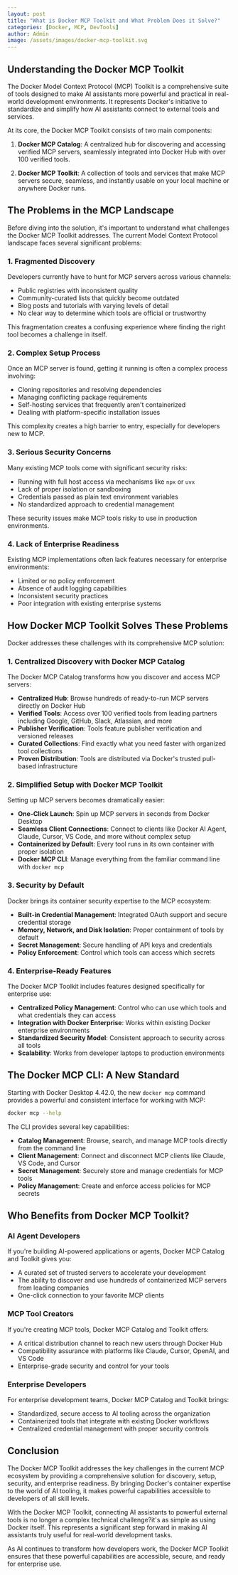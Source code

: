 ```yaml
---
layout: post
title: "What is Docker MCP Toolkit and What Problem Does it Solve?"
categories: [Docker, MCP, DevTools]
author: Admin
image: /assets/images/docker-mcp-toolkit.svg
---
```


## Understanding the Docker MCP Toolkit

The Docker Model Context Protocol (MCP) Toolkit is a comprehensive suite of tools designed to make AI assistants more powerful and practical in real-world development environments. It represents Docker's initiative to standardize and simplify how AI assistants connect to external tools and services.

At its core, the Docker MCP Toolkit consists of two main components:

1. **Docker MCP Catalog**: A centralized hub for discovering and accessing verified MCP servers, seamlessly integrated into Docker Hub with over 100 verified tools.

2. **Docker MCP Toolkit**: A collection of tools and services that make MCP servers secure, seamless, and instantly usable on your local machine or anywhere Docker runs.

## The Problems in the MCP Landscape

Before diving into the solution, it's important to understand what challenges the Docker MCP Toolkit addresses. The current Model Context Protocol landscape faces several significant problems:

### 1. Fragmented Discovery

Developers currently have to hunt for MCP servers across various channels:
- Public registries with inconsistent quality
- Community-curated lists that quickly become outdated
- Blog posts and tutorials with varying levels of detail
- No clear way to determine which tools are official or trustworthy

This fragmentation creates a confusing experience where finding the right tool becomes a challenge in itself.

### 2. Complex Setup Process

Once an MCP server is found, getting it running is often a complex process involving:
- Cloning repositories and resolving dependencies
- Managing conflicting package requirements
- Self-hosting services that frequently aren't containerized
- Dealing with platform-specific installation issues

This complexity creates a high barrier to entry, especially for developers new to MCP.

### 3. Serious Security Concerns

Many existing MCP tools come with significant security risks:
- Running with full host access via mechanisms like `npx` or `uvx`
- Lack of proper isolation or sandboxing
- Credentials passed as plain text environment variables
- No standardized approach to credential management

These security issues make MCP tools risky to use in production environments.

### 4. Lack of Enterprise Readiness

Existing MCP implementations often lack features necessary for enterprise environments:
- Limited or no policy enforcement
- Absence of audit logging capabilities
- Inconsistent security practices
- Poor integration with existing enterprise systems

## How Docker MCP Toolkit Solves These Problems

Docker addresses these challenges with its comprehensive MCP solution:

### 1. Centralized Discovery with Docker MCP Catalog

The Docker MCP Catalog transforms how you discover and access MCP servers:
- **Centralized Hub**: Browse hundreds of ready-to-run MCP servers directly on Docker Hub
- **Verified Tools**: Access over 100 verified tools from leading partners including Google, GitHub, Slack, Atlassian, and more
- **Publisher Verification**: Tools feature publisher verification and versioned releases
- **Curated Collections**: Find exactly what you need faster with organized tool collections
- **Proven Distribution**: Tools are distributed via Docker's trusted pull-based infrastructure

### 2. Simplified Setup with Docker MCP Toolkit

Setting up MCP servers becomes dramatically easier:
- **One-Click Launch**: Spin up MCP servers in seconds from Docker Desktop
- **Seamless Client Connections**: Connect to clients like Docker AI Agent, Claude, Cursor, VS Code, and more without complex setup
- **Containerized by Default**: Every tool runs in its own container with proper isolation
- **Docker MCP CLI**: Manage everything from the familiar command line with `docker mcp`

### 3. Security by Default

Docker brings its container security expertise to the MCP ecosystem:
- **Built-in Credential Management**: Integrated OAuth support and secure credential storage
- **Memory, Network, and Disk Isolation**: Proper containment of tools by default
- **Secret Management**: Secure handling of API keys and credentials
- **Policy Enforcement**: Control which tools can access which secrets

### 4. Enterprise-Ready Features

The Docker MCP Toolkit includes features designed specifically for enterprise use:
- **Centralized Policy Management**: Control who can use which tools and what credentials they can access
- **Integration with Docker Enterprise**: Works within existing Docker enterprise environments
- **Standardized Security Model**: Consistent approach to security across all tools
- **Scalability**: Works from developer laptops to production environments

## The Docker MCP CLI: A New Standard

Starting with Docker Desktop 4.42.0, the new `docker mcp` command provides a powerful and consistent interface for working with MCP:

```bash
docker mcp --help
```

The CLI provides several key capabilities:
- **Catalog Management**: Browse, search, and manage MCP tools directly from the command line
- **Client Management**: Connect and disconnect MCP clients like Claude, VS Code, and Cursor
- **Secret Management**: Securely store and manage credentials for MCP tools
- **Policy Management**: Create and enforce access policies for MCP secrets

## Who Benefits from Docker MCP Toolkit?

### AI Agent Developers
If you're building AI-powered applications or agents, Docker MCP Catalog and Toolkit gives you:
- A curated set of trusted servers to accelerate your development
- The ability to discover and use hundreds of containerized MCP servers from leading companies
- One-click connection to your favorite MCP clients

### MCP Tool Creators
If you're creating MCP tools, Docker MCP Catalog and Toolkit offers:
- A critical distribution channel to reach new users through Docker Hub
- Compatibility assurance with platforms like Claude, Cursor, OpenAI, and VS Code
- Enterprise-grade security and control for your tools

### Enterprise Developers
For enterprise development teams, Docker MCP Catalog and Toolkit brings:
- Standardized, secure access to AI tooling across the organization
- Containerized tools that integrate with existing Docker workflows
- Centralized credential management with proper security controls

## Conclusion

The Docker MCP Toolkit addresses the key challenges in the current MCP ecosystem by providing a comprehensive solution for discovery, setup, security, and enterprise readiness. By bringing Docker's container expertise to the world of AI tooling, it makes powerful capabilities accessible to developers of all skill levels.

With the Docker MCP Toolkit, connecting AI assistants to powerful external tools is no longer a complex technical challenge?it's as simple as using Docker itself. This represents a significant step forward in making AI assistants truly useful for real-world development tasks.

As AI continues to transform how developers work, the Docker MCP Toolkit ensures that these powerful capabilities are accessible, secure, and ready for enterprise use.
